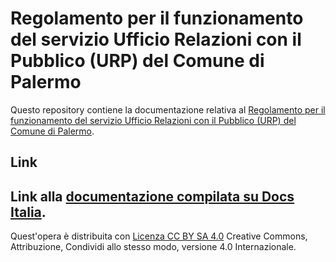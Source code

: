 Regolamento per il funzionamento del servizio Ufficio Relazioni con il Pubblico (URP) del Comune di Palermo
==================================================

Questo repository contiene la documentazione relativa al [Regolamento per il funzionamento del servizio Ufficio Relazioni con il Pubblico (URP) del Comune di Palermo](http://regolamento-funzionamento-urp-comune-palermo.readthedocs.io). 


Link
----

Link alla [documentazione compilata su Docs Italia](https://github.com/italia/docs-italia-starter-kit/tree/master/repo-documento).
----


Quest'opera è distribuita con [Licenza CC BY SA 4.0](https://creativecommons.org/licenses/by-sa/4.0/deed.it) Creative Commons,  Attribuzione, Condividi allo stesso modo, versione 4.0 Internazionale.
